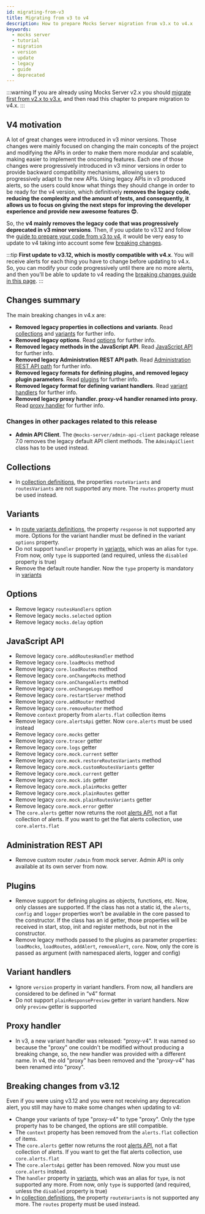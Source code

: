 ```yaml
---
id: migrating-from-v3
title: Migrating from v3 to v4
description: How to prepare Mocks Server migration from v3.x to v4.x
keywords:
  - mocks server
  - tutorial
  - migration
  - version
  - update
  - legacy
  - guide
  - deprecated
---
```


:::warning
If you are already using Mocks Server v2.x you should [migrate first from v2.x to v3.x](./migrating-from-v2.md), and then read this chapter to prepare migration to v4.x.
:::

## V4 motivation

A lot of great changes were introduced in v3 minor versions. Those changes were mainly focused on changing the main concepts of the project and modifying the APIs in order to make them more modular and scalable, making easier to implement the oncoming features. Each one of those changes were progressively introduced in v3 minor versions in order to provide backward compatibility mechanisms, allowing users to progressively adapt to the new APIs. Using legacy APIs in v3 produced alerts, so the users could know what things they should change in order to be ready for the v4 version, which definitively __removes the legacy code, reducing the complexity and the amount of tests, and consequently, it allows us to focus on giving the next steps for improving the developer experience and provide new awesome features 😊.__

So, the __v4 mainly removes the legacy code that was progressively deprecated in v3 minor versions__. Then, if you update to v3.12 and follow the [guide to prepare your code from v3 to v4](./preparing-for-v4.md), it would be very easy to update to v4 taking into account some few [breaking changes](#breaking-changes-from-v312).

:::tip
__First update to v3.12, which is mostly compatible with v4.x__. You will receive alerts for each thing you have to change before updating to v4.x. So, you can modify your code progressively until there are no more alerts, and then you'll be able to update to v4 reading the [breaking changes guide in this page](#breaking-changes-from-v312).
:::

## Changes summary

The main breaking changes in v4.x are:

* __Removed legacy properties in collections and variants__. Read [collections](#collections) and [variants](#variants) for further info.
* __Removed legacy options__. Read [options](#options) for further info.
* __Removed legacy methods in the JavaScript API__. Read [JavaScript API](#javascript-api) for further info.
* __Removed legacy Administration REST API path__. Read [Administration REST API path](#administration-rest-api) for further info.
* __Removed legacy formats for defining plugins, and removed legacy plugin parameters__. Read [plugins](#plugins) for further info.
* __Removed legacy format for defining variant handlers__. Read [variant handlers](#variant-handlers) for further info.
* __Removed legacy proxy handler. proxy-v4 handler renamed into proxy.__ Read [proxy handler](#proxy-handler) for further info.

### Changes in other packages related to this release

* __Admin API Client__. The `@mocks-server/admin-api-client` package release 7.0 removes the legacy default API client methods. The `AdminApiClient` class has to be used instead.

## Collections

* In [collection definitions](../usage/collections.md), the properties `routeVariants` and `routesVariants` are not supported any more. The `routes` property must be used instead.

## Variants

* In [route variants definitions](../usage/variants.md), the property `response` is not supported any more. Options for the variant handler must be defined in the variant `options` property.
* Do not support `handler` property in [variants](../usage/variants.md), which was an alias for `type`. From now, only `type` is supported (and required, unless the `disabled` property is true)
* Remove the default route handler. Now the `type` property is mandatory in [variants](../usage/variants.md)

## Options

* Remove legacy `routesHandlers` option
* Remove legacy `mocks.selected` option
* Remove legacy `mocks.delay` option

## JavaScript API

* Remove legacy `core.addRoutesHandler` method
* Remove legacy `core.loadMocks` method
* Remove legacy `core.loadRoutes` method
* Remove legacy `core.onChangeMocks` method
* Remove legacy `core.onChangeAlerts` method
* Remove legacy `core.onChangeLogs` method
* Remove legacy `core.restartServer` method
* Remove legacy `core.addRouter` method
* Remove legacy `core.removeRouter` method
* Remove `context` property from `alerts.flat` collection items
* Remove legacy `core.alertsApi` getter. Now `core.alerts` must be used instead
* Remove legacy `core.mocks` getter
* Remove legacy `core.tracer` getter
* Remove legacy `core.logs` getter
* Remove legacy `core.mock.current` setter
* Remove legacy `core.mock.restoreRoutesVariants` method
* Remove legacy `core.mock.customRoutesVariants` getter
* Remove legacy `core.mock.current` getter
* Remove legacy `core.mock.ids` getter
* Remove legacy `core.mock.plainMocks` getter
* Remove legacy `core.mock.plainRoutes` getter
* Remove legacy `core.mock.plainRoutesVariants` getter
* Remove legacy `core.mock.error` getter
* The `core.alerts` getter now returns the root [alerts API](../api/javascript/alerts.md), not a flat collection of alerts. If you want to get the flat alerts collection, use `core.alerts.flat`

## Administration REST API

* Remove custom router `/admin` from mock server. Admin API is only available at its own server from now.

## Plugins

* Remove support for defining plugins as objects, functions, etc. Now, only classes are supported. If the class has not a static id, the `alerts`, `config` and `logger` properties won’t be available in the core passed to the constructor. If the class has an id getter, those properties will be received in start, stop, init and register methods, but not in the constructor.
* Remove legacy methods passed to the plugins as parameter properties: `loadMocks`, `loadRoutes`, `addAlert`, `removeAlert`, `core`. Now, only the core is passed as argument (with namespaced alerts, logger and config)

## Variant handlers

* Ignore `version` property in variant handlers. From now, all handlers are considered to be defined in “v4” format
* Do not support `plainResponsePreview` getter in variant handlers. Now only `preview` getter is supported

## Proxy handler

* In v3, a new variant handler was released: "proxy-v4". It was named so because the "proxy" one couldn't be modified without producing a breaking change, so, the new handler was provided with a different name. In v4, the old "proxy" has been removed and the "proxy-v4" has been renamed into "proxy".

## Breaking changes from v3.12

Even if you were using v3.12 and you were not receiving any deprecation alert, you still may have to make some changes when updating to v4:

* Change your variants of type "proxy-v4" to type "proxy". Only the type property has to be changed, the options are still compatible.
* The `context` property has been removed from the `alerts.flat` collection of items.
* The `core.alerts` getter now returns the root [alerts API](../api/javascript/alerts.md), not a flat collection of alerts. If you want to get the flat alerts collection, use `core.alerts.flat`
* The `core.alertsApi` getter has been removed. Now you must use `core.alerts` instead.
* The `handler` property in [variants](../usage/variants.md), which was an alias for `type`, is not supported any more. From now, only `type` is supported (and required, unless the `disabled` property is true)
* In [collection definitions](../usage/collections.md), the property `routeVariants` is not supported any more. The `routes` property must be used instead.
